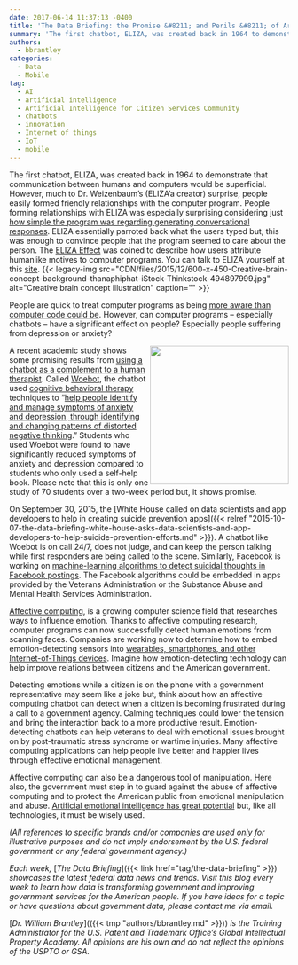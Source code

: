 ```yaml
---
date: 2017-06-14 11:37:13 -0400
title: 'The Data Briefing: the Promise &#8211; and Perils &#8211; of Artificial Emotional Intelligence'
summary: 'The first chatbot, ELIZA, was created back in 1964 to demonstrate that communication between humans and computers would be superficial. However, much to Dr. Weizenbaum&rsquo;s (ELIZA&rsquo;a creator) surprise, people easily formed friendly relationships with the computer program. People forming relationships with ELIZA was especially surprising considering just how simple the program was regarding generating conversational'
authors:
  - bbrantley
categories:
  - Data
  - Mobile
tag:
  - AI
  - artificial intelligence
  - Artificial Intelligence for Citizen Services Community
  - chatbots
  - innovation
  - Internet of things
  - IoT
  - mobile
---
```


The first chatbot, ELIZA, was created back in 1964 to demonstrate that communication between humans and computers would be superficial. However, much to Dr. Weizenbaum’s (ELIZA’a creator) surprise, people easily formed friendly relationships with the computer program. People forming relationships with ELIZA was especially surprising considering just [how simple the program was regarding generating conversational responses](http://www.filfre.net/2011/06/eliza-part-2/). ELIZA essentially parroted back what the users typed but, this was enough to convince people that the program seemed to care about the person. The [ELIZA Effect](https://en.wikipedia.org/wiki/ELIZA_effect) was coined to describe how users attribute humanlike motives to computer programs. You can talk to ELIZA yourself at this [site](http://psych.fullerton.edu/mbirnbaum/psych101/Eliza.htm). {{< legacy-img src="CDN/files/2015/12/600-x-450-Creative-brain-concept-background-thanaphiphat-iStock-Thinkstock-494897999.jpg" alt="Creative brain concept illustration" caption="" >}} 

People are quick to treat computer programs as being [more aware than computer code could be](https://chatbotsmagazine.com/why-people-treat-bots-like-people-1c3d7afafca8). However, can computer programs – especially chatbots – have a significant effect on people? Especially people suffering from depression or anxiety?

<img src="https://www.woebot.io/img/more-features/WoebotApp.png" width="250" align="right" />A recent academic study shows some promising results from [using a chatbot as a complement to a human therapist](https://mental.jmir.org/2017/2/e19/). Called [Woebot](https://www.woebot.io/), the chatbot used [cognitive behavioral therapy](https://psychcentral.com/lib/in-depth-cognitive-behavioral-therapy/) techniques to “[help people identify and manage symptoms of anxiety and depression, through identifying and changing patterns of distorted negative thinking](https://chatbotsmagazine.com/a-therapist-bot-actually-works-e27c72b9632e).” Students who used Woebot were found to have significantly reduced symptoms of anxiety and depression compared to students who only used a self-help book. Please note that this is only one study of 70 students over a two-week period but, it shows promise.

On September 30, 2015, the [White House called on data scientists and app developers to help in creating suicide prevention apps]({{< relref "2015-10-07-the-data-briefing-white-house-asks-data-scientists-and-app-developers-to-help-suicide-prevention-efforts.md" >}}). A chatbot like Woebot is on call 24/7, does not judge, and can keep the person talking while first responders are being called to the scene. Similarly, Facebook is working on [machine-learning algorithms to detect suicidal thoughts in Facebook postings](https://www.scientificamerican.com/article/can-facebooks-machine-learning-algorithms-accurately-predict-suicide/). The Facebook algorithms could be embedded in apps provided by the Veterans Administration or the Substance Abuse and Mental Health Services Administration.

[Affective computing](http://affect.media.mit.edu/), is a growing computer science field that researches ways to influence emotion. Thanks to affective computing research, computer programs can now successfully detect human emotions from scanning faces. Companies are working now to determine how to embed emotion-detecting sensors into [wearables, smartphones, and other Internet-of-Things devices](http://www.telegraph.co.uk/technology/2016/01/21/affective-computing-how-emotional-machines-are-about-to-take-ove/). Imagine how emotion-detecting technology can help improve relations between citizens and the American government.

Detecting emotions while a citizen is on the phone with a government representative may seem like a joke but, think about how an affective computing chatbot can detect when a citizen is becoming frustrated during a call to a government agency. Calming techniques could lower the tension and bring the interaction back to a more productive result. Emotion-detecting chatbots can help veterans to deal with emotional issues brought on by post-traumatic stress syndrome or wartime injuries. Many affective computing applications can help people live better and happier lives through effective emotional management.

Affective computing can also be a dangerous tool of manipulation. Here also, the government must step in to guard against the abuse of affective computing and to protect the American public from emotional manipulation and abuse. [Artificial emotional intelligence has great potential](http://www.zdnet.com/article/emotional-intelligence-is-the-future-of-artificial-intelligence-fjord/) but, like all technologies, it must be wisely used.

_(All references to specific brands and/or companies are used only for illustrative purposes and do not imply endorsement by the U.S. federal government or any federal government agency.)_

_Each week,_ [_The Data Briefing_]({{< link href="tag/the-data-briefing" >}}) _showcases the latest federal data news and trends. Visit this blog every week to learn how data is transforming government and improving government services for the American people. If you have ideas for a topic or have questions about government data, please contact me via email._

[_Dr. William Brantley_](({{< tmp "authors/bbrantley.md" >}})) _is the Training Administrator for the U.S. Patent and Trademark Office’s Global Intellectual Property Academy. All opinions are his own and do not reflect the opinions of the USPTO or GSA._